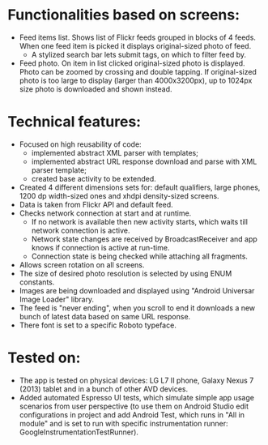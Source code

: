 Functionalities based on screens:
=========

* Feed items list. Shows list of Flickr feeds grouped in blocks of 4 feeds.  When one feed item is picked it displays original-sized photo of feed.
     * A stylized search bar lets submit tags, on which to filter feed by.
* Feed photo. On item in list clicked original-sized photo is displayed. Photo can be zoomed by crossing and double tapping. If original-sized photo is too large to display (larger than 4000x3200px), up to 1024px size photo is downloaded and shown instead.

Technical features:
=========

* Focused on high reusability of code:
     * implemented abstract XML parser with templates;
     * implemented abstract URL response download and parse with XML parser template;
     * created base activity to be extended.
* Created 4 different dimensions sets for: default qualifiers, large phones, 1200 dp width-sized ones and xhdpi density-sized screens.
* Data is taken from Flickr API and default feed.
* Checks network connection at start and at runtime.
    * If no network is available then new activity starts, which waits till network connection is active.
    * Network state changes are received by BroadcastReceiver and app knows if connection is active at run-time.
    * Connection state is being checked while attaching all fragments.
* Allows screen rotation on all screens.
* The size of desired photo resolution is selected by using ENUM constants.
* Images are being downloaded and displayed using "Android Universar Image Loader" library.
* The feed is "never ending", when you scroll to end it downloads a new bunch of latest data based on same URL response.
* There font is set to a specific Roboto typeface.

Tested on:
=========
* The app is tested on physical devices: LG L7 II phone, Galaxy Nexus 7 (2013) tablet and in a bunch of other AVD devices. 
* Added automated Espresso UI tests, which simulate simple app usage scenarios from user perspective (to use them on Android Studio edit configurations in project and add Android Test, which runs in "All in module" and is set to run with specific instrumentation runner: GoogleInstrumentationTestRunner).

